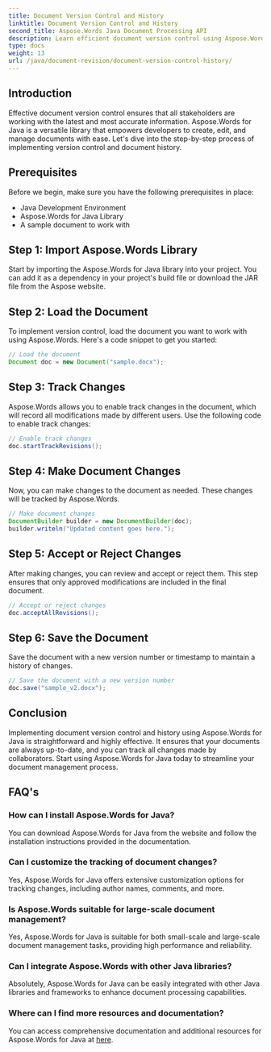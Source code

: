 ```yaml
---
title: Document Version Control and History
linktitle: Document Version Control and History
second_title: Aspose.Words Java Document Processing API
description: Learn efficient document version control using Aspose.Words for Java. Manage changes, collaborate seamlessly, and track revisions effortlessly.
type: docs
weight: 13
url: /java/document-revision/document-version-control-history/
---
```


## Introduction

Effective document version control ensures that all stakeholders are working with the latest and most accurate information. Aspose.Words for Java is a versatile library that empowers developers to create, edit, and manage documents with ease. Let's dive into the step-by-step process of implementing version control and document history.

## Prerequisites

Before we begin, make sure you have the following prerequisites in place:

- Java Development Environment
- Aspose.Words for Java Library
- A sample document to work with

## Step 1: Import Aspose.Words Library

Start by importing the Aspose.Words for Java library into your project. You can add it as a dependency in your project's build file or download the JAR file from the Aspose website.

## Step 2: Load the Document

To implement version control, load the document you want to work with using Aspose.Words. Here's a code snippet to get you started:

```java
// Load the document
Document doc = new Document("sample.docx");
```

## Step 3: Track Changes

Aspose.Words allows you to enable track changes in the document, which will record all modifications made by different users. Use the following code to enable track changes:

```java
// Enable track changes
doc.startTrackRevisions();
```

## Step 4: Make Document Changes

Now, you can make changes to the document as needed. These changes will be tracked by Aspose.Words.

```java
// Make document changes
DocumentBuilder builder = new DocumentBuilder(doc);
builder.writeln("Updated content goes here.");
```

## Step 5: Accept or Reject Changes

After making changes, you can review and accept or reject them. This step ensures that only approved modifications are included in the final document.

```java
// Accept or reject changes
doc.acceptAllRevisions();
```

## Step 6: Save the Document

Save the document with a new version number or timestamp to maintain a history of changes.

```java
// Save the document with a new version number
doc.save("sample_v2.docx");
```

## Conclusion

Implementing document version control and history using Aspose.Words for Java is straightforward and highly effective. It ensures that your documents are always up-to-date, and you can track all changes made by collaborators. Start using Aspose.Words for Java today to streamline your document management process.

## FAQ's

### How can I install Aspose.Words for Java?

You can download Aspose.Words for Java from the website and follow the installation instructions provided in the documentation.

### Can I customize the tracking of document changes?

Yes, Aspose.Words for Java offers extensive customization options for tracking changes, including author names, comments, and more.

### Is Aspose.Words suitable for large-scale document management?

Yes, Aspose.Words for Java is suitable for both small-scale and large-scale document management tasks, providing high performance and reliability.

### Can I integrate Aspose.Words with other Java libraries?

Absolutely, Aspose.Words for Java can be easily integrated with other Java libraries and frameworks to enhance document processing capabilities.

### Where can I find more resources and documentation?

You can access comprehensive documentation and additional resources for Aspose.Words for Java at [here](https://reference.aspose.com/words/java/).
